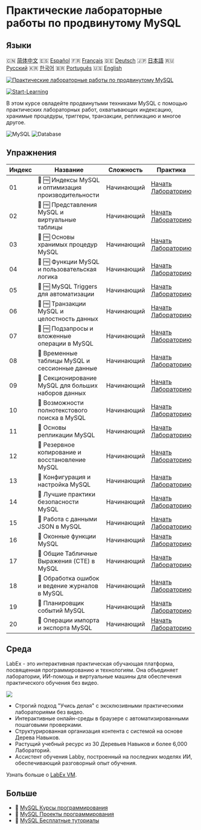 # Практические лабораторные работы по продвинутому MySQL

## Языки

🇨🇳 [简体中文](README_zh.md) 🇪🇸 [Español](README_es.md) 🇫🇷 [Français](README_fr.md) 🇩🇪 [Deutsch](README_de.md) 🇯🇵 [日本語](README_ja.md) 🇷🇺 [Русский](README_ru.md) 🇰🇷 [한국어](README_ko.md) 🇧🇷 [Português](README_pt.md) 🇺🇸 [English](README.md) 

[![Практические лабораторные работы по продвинутому MySQL](https://cover-creator.labex.io/advanced-mysql-practical-labs.png?lang=ru)](https://labex.io/ru/courses/advanced-mysql-practical-labs)

[![Start-Learning](https://img.shields.io/badge/Start-Learning-whitesmoke?style=for-the-badge)](https://labex.io/ru/courses/advanced-mysql-practical-labs)

В этом курсе овладейте продвинутыми техниками MySQL с помощью практических лабораторных работ, охватывающих индексацию, хранимые процедуры, триггеры, транзакции, репликацию и многое другое.

![MySQL](https://img.shields.io/badge/MySQL-whitesmoke?style=for-the-badge&logo=mysql)
![Database](https://img.shields.io/badge/Database-whitesmoke?style=for-the-badge&logo=database)


## Упражнения

|   Индекс | Название                                             | Сложность   | Практика                                                                                                                               |
|----------|------------------------------------------------------|-------------|----------------------------------------------------------------------------------------------------------------------------------------|
|       01 | 📖 🆓 Индексы MySQL и оптимизация производительности | Начинающий  | <a target='_blank' href='https://labex.io/ru/tutorials/mysql-mysql-indexes-and-performance-optimization-550910'>Начать Лабораторию</a> |
|       02 | 📖 🆓 Представления MySQL и виртуальные таблицы      | Начинающий  | <a target='_blank' href='https://labex.io/ru/tutorials/mysql-mysql-views-and-virtual-tables-550920'>Начать Лабораторию</a>             |
|       03 | 📖 🆓 Основы хранимых процедур MySQL                 | Начинающий  | <a target='_blank' href='https://labex.io/ru/tutorials/mysql-mysql-stored-procedures-basics-550915'>Начать Лабораторию</a>             |
|       04 | 📖 🆓 Функции MySQL и пользовательская логика        | Начинающий  | <a target='_blank' href='https://labex.io/ru/tutorials/mysql-mysql-functions-and-custom-logic-550908'>Начать Лабораторию</a>           |
|       05 | 📖 🆓 MySQL Triggers для автоматизации               | Начинающий  | <a target='_blank' href='https://labex.io/ru/tutorials/mysql-mysql-triggers-for-automation-550919'>Начать Лабораторию</a>              |
|       06 | 📖 🆓 Транзакции MySQL и целостность данных          | Начинающий  | <a target='_blank' href='https://labex.io/ru/tutorials/mysql-mysql-transactions-and-data-integrity-550918'>Начать Лабораторию</a>      |
|       07 | 📖 🆓 Подзапросы и вложенные операции в MySQL        | Начинающий  | <a target='_blank' href='https://labex.io/ru/tutorials/mysql-mysql-subqueries-and-nested-operations-550916'>Начать Лабораторию</a>     |
|       08 | 📖  Временные таблицы MySQL и сессионные данные      | Начинающий  | <a target='_blank' href='https://labex.io/ru/tutorials/mysql-mysql-temporary-tables-and-session-data-550917'>Начать Лабораторию</a>    |
|       09 | 📖  Секционирование MySQL для больших наборов данных | Начинающий  | <a target='_blank' href='https://labex.io/ru/tutorials/mysql-mysql-partitioning-for-large-datasets-550912'>Начать Лабораторию</a>      |
|       10 | 📖  Возможности полнотекстового поиска в MySQL       | Начинающий  | <a target='_blank' href='https://labex.io/ru/tutorials/mysql-mysql-full-text-search-capabilities-550907'>Начать Лабораторию</a>        |
|       11 | 📖  Основы репликации MySQL                          | Начинающий  | <a target='_blank' href='https://labex.io/ru/tutorials/mysql-mysql-replication-basics-550913'>Начать Лабораторию</a>                   |
|       12 | 📖  Резервное копирование и восстановление MySQL     | Начинающий  | <a target='_blank' href='https://labex.io/ru/tutorials/mysql-mysql-backup-and-recovery-550902'>Начать Лабораторию</a>                  |
|       13 | 📖  Конфигурация и настройка MySQL                   | Начинающий  | <a target='_blank' href='https://labex.io/ru/tutorials/mysql-mysql-configuration-and-tuning-550904'>Начать Лабораторию</a>             |
|       14 | 📖  Лучшие практики безопасности MySQL               | Начинающий  | <a target='_blank' href='https://labex.io/ru/tutorials/mysql-mysql-security-best-practices-550914'>Начать Лабораторию</a>              |
|       15 | 📖  Работа с данными JSON в MySQL                    | Начинающий  | <a target='_blank' href='https://labex.io/ru/tutorials/mysql-mysql-json-data-handling-550911'>Начать Лабораторию</a>                   |
|       16 | 📖  Оконные функции MySQL                            | Начинающий  | <a target='_blank' href='https://labex.io/ru/tutorials/mysql-mysql-window-functions-550921'>Начать Лабораторию</a>                     |
|       17 | 📖  Общие Табличные Выражения (CTE) в MySQL          | Начинающий  | <a target='_blank' href='https://labex.io/ru/tutorials/mysql-mysql-common-table-expressions-ctes-550903'>Начать Лабораторию</a>        |
|       18 | 📖  Обработка ошибок и ведение журналов в MySQL      | Начинающий  | <a target='_blank' href='https://labex.io/ru/tutorials/mysql-mysql-error-handling-and-logging-550905'>Начать Лабораторию</a>           |
|       19 | 📖  Планировщик событий MySQL                        | Начинающий  | <a target='_blank' href='https://labex.io/ru/tutorials/mysql-mysql-event-scheduler-550906'>Начать Лабораторию</a>                      |
|       20 | 📖  Операции импорта и экспорта MySQL                | Начинающий  | <a target='_blank' href='https://labex.io/ru/tutorials/mysql-mysql-import-and-export-operations-550909'>Начать Лабораторию</a>         |

## Среда

LabEx - это интерактивная практическая обучающая платформа, посвященная программированию и технологиям. Она объединяет лаборатории, ИИ-помощь и виртуальные машины для обеспечения практического обучения без видео.

![](https://tutorial-screenshot.getvm.io/images/vm-1725247253.png)

- Строгий подход "Учись делая" с эксклюзивными практическими лабораториями без видео.
- Интерактивные онлайн-среды в браузере с автоматизированными пошаговыми проверками.
- Структурированная организация контента с системой на основе Дерева Навыков.
- Растущий учебный ресурс из 30 Деревьев Навыков и более 6,000 Лабораторий.
- Ассистент обучения Labby, построенный на последних моделях ИИ, обеспечивающий разговорный опыт обучения.

Узнать больше о [LabEx VM](https://support.labex.io/using-labex/virtual-machine).

## Больше

- 🔗 [MySQL Курсы программирования](https://github.com/labex-labs/awesome-programming-courses)
- 🔗 [MySQL Проекты программирования](https://github.com/labex-labs/awesome-programming-projects)
- 🔗 [MySQL Бесплатные туториалы](https://github.com/labex-labs/mysql-free-tutorials)

